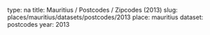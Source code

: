 type: na
title: Mauritius / Postcodes / Zipcodes (2013)
slug: places/mauritius/datasets/postcodes/2013
place: mauritius
dataset: postcodes
year: 2013

